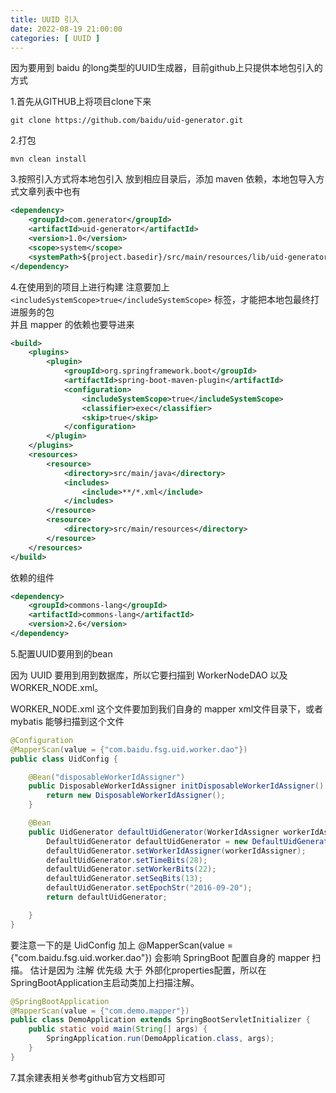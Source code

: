 ```yaml
---
title: UUID 引入
date: 2022-08-19 21:00:00
categories: [ UUID ]
---
```


因为要用到 baidu 的long类型的UUID生成器，目前github上只提供本地包引入的方式

1.首先从GITHUB上将项目clone下来
```shell
git clone https://github.com/baidu/uid-generator.git
```

2.打包
```shell
mvn clean install
```

3.按照引入方式将本地包引入
放到相应目录后，添加 maven 依赖，本地包导入方式文章列表中也有
```xml
<dependency>
    <groupId>com.generator</groupId>
    <artifactId>uid-generator</artifactId>
    <version>1.0</version>
    <scope>system</scope>
    <systemPath>${project.basedir}/src/main/resources/lib/uid-generator-1.0.0-SNAPSHOT.jar</systemPath>
</dependency>
```

4.在使用到的项目上进行构建
注意要加上 `<includeSystemScope>true</includeSystemScope>` 标签，才能把本地包最终打进服务的包  
并且 mapper 的依赖也要导进来
```xml
<build>
    <plugins>
        <plugin>
            <groupId>org.springframework.boot</groupId>
            <artifactId>spring-boot-maven-plugin</artifactId>
            <configuration>
                <includeSystemScope>true</includeSystemScope>
                <classifier>exec</classifier>
                <skip>true</skip>
            </configuration>
        </plugin>
    </plugins>
    <resources>
        <resource>
            <directory>src/main/java</directory>
            <includes>
                <include>**/*.xml</include>
            </includes>
        </resource>
        <resource>
            <directory>src/main/resources</directory>
        </resource>
    </resources>
</build>
```

依赖的组件
```xml
<dependency>
    <groupId>commons-lang</groupId>
    <artifactId>commons-lang</artifactId>
    <version>2.6</version>
</dependency>
```

5.配置UUID要用到的bean

因为 UUID 要用到用到数据库，所以它要扫描到 WorkerNodeDAO 以及 WORKER_NODE.xml。

WORKER_NODE.xml 这个文件要加到我们自身的 mapper xml文件目录下，或者 mybatis 能够扫描到这个文件

```java
@Configuration
@MapperScan(value = {"com.baidu.fsg.uid.worker.dao"})
public class UidConfig {

    @Bean("disposableWorkerIdAssigner")
    public DisposableWorkerIdAssigner initDisposableWorkerIdAssigner() {
        return new DisposableWorkerIdAssigner();
    }

    @Bean
    public UidGenerator defaultUidGenerator(WorkerIdAssigner workerIdAssigner) {
        DefaultUidGenerator defaultUidGenerator = new DefaultUidGenerator();
        defaultUidGenerator.setWorkerIdAssigner(workerIdAssigner);
        defaultUidGenerator.setTimeBits(28);
        defaultUidGenerator.setWorkerBits(22);
        defaultUidGenerator.setSeqBits(13);
        defaultUidGenerator.setEpochStr("2016-09-20");
        return defaultUidGenerator;

    }
}
```

要注意一下的是 UidConfig 加上 @MapperScan(value = {"com.baidu.fsg.uid.worker.dao"}) 会影响 SpringBoot 配置自身的 mapper 扫描。
估计是因为 注解 优先级 大于 外部化properties配置，所以在SpringBootApplication主启动类加上扫描注解。
```java
@SpringBootApplication
@MapperScan(value = {"com.demo.mapper"})
public class DemoApplication extends SpringBootServletInitializer {
    public static void main(String[] args) {
        SpringApplication.run(DemoApplication.class, args);
    }
}
```

7.其余建表相关参考github官方文档即可